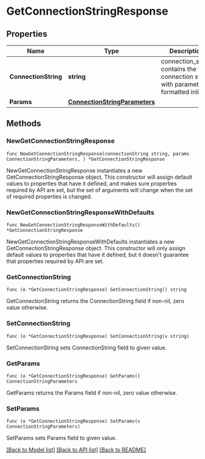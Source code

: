 # GetConnectionStringResponse

## Properties

Name | Type | Description | Notes
------------ | ------------- | ------------- | -------------
**ConnectionString** | **string** | connection_string contains the full connection string with parameters formatted inline. | 
**Params** | [**ConnectionStringParameters**](ConnectionStringParameters.md) |  | 

## Methods

### NewGetConnectionStringResponse

`func NewGetConnectionStringResponse(connectionString string, params ConnectionStringParameters, ) *GetConnectionStringResponse`

NewGetConnectionStringResponse instantiates a new GetConnectionStringResponse object.
This constructor will assign default values to properties that have it defined,
and makes sure properties required by API are set, but the set of arguments
will change when the set of required properties is changed.

### NewGetConnectionStringResponseWithDefaults

`func NewGetConnectionStringResponseWithDefaults() *GetConnectionStringResponse`

NewGetConnectionStringResponseWithDefaults instantiates a new GetConnectionStringResponse object.
This constructor will only assign default values to properties that have it defined,
but it doesn't guarantee that properties required by API are set.

### GetConnectionString

`func (o *GetConnectionStringResponse) GetConnectionString() string`

GetConnectionString returns the ConnectionString field if non-nil, zero value otherwise.

### SetConnectionString

`func (o *GetConnectionStringResponse) SetConnectionString(v string)`

SetConnectionString sets ConnectionString field to given value.

### GetParams

`func (o *GetConnectionStringResponse) GetParams() ConnectionStringParameters`

GetParams returns the Params field if non-nil, zero value otherwise.

### SetParams

`func (o *GetConnectionStringResponse) SetParams(v ConnectionStringParameters)`

SetParams sets Params field to given value.


[[Back to Model list]](../README.md#documentation-for-models) [[Back to API list]](../README.md#documentation-for-api-endpoints) [[Back to README]](../README.md)


